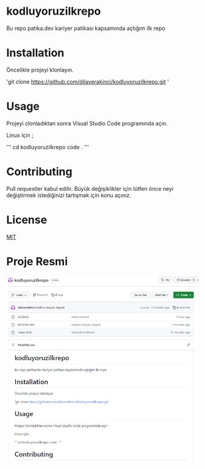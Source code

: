 # kodluyoruzilkrepo
Bu repo patika.dev kariyer patikası kapsamında açtığım ilk repo

# Installation

Öncelikle projeyi klonlayın.

'git clone https://github.com/dilaverakinci/kodluyoruzilkrepo.git '

# Usage

Projeyi clonladıktan sonra Visual Studio Code programında açın.

Linux için ;

'''
cd kodluyoruzilkrepo
code .
'''

# Contributing

Pull requestler kabul edilir. Büyük değişiklikler için lütfen önce neyi değiştirmek istediğinizi tartışmak için konu açınız.

# License
[MIT](https://opensource.org/license/mit/)

# Proje Resmi 

![Proje Resmi](/proje.png)